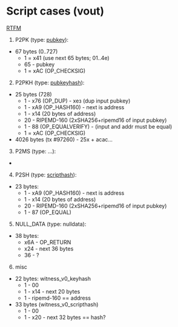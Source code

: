 # Script cases (vout)
[RTFM](https://learnmeabitcoin.com/guide/scriptPubKey)

1. P2PK (type: [pubkey](https://learnmeabitcoin.com/guide/p2pk)):
  - 67 bytes (0..727)
     - 1 = x41 (use next 65 bytes; 01..4e)
	 - 65 - pubkey
	 - 1 = xAC (OP_CHECKSIG)
2. P2PKH (type: [pubkeyhash](https://learnmeabitcoin.com/guide/p2pkh)):
  - 25 bytes (728)
    - 1 - x76 (OP_DUP) - хез (dup input pubkey)
    - 1 - xA9 (OP_HASH160) - next is address
    - 1 - x14 (20 bytes of address)
    - 20 - RIPEMD-160 (2xSHA256+ripemd16 of input pubkey)
    - 1 - 88 (OP_EQUALVERIFY) - (input and addr must be equal)
    - 1 = xAC (OP_CHECKSIG)
  - 4026 bytes (tx #97260) - 25x + acac...
3. P2MS (type: ...):
  - 
4. P2SH (type: [scripthash](https://learnmeabitcoin.com/guide/p2sh)):
  - 23 bytes:
    - 1 - xA9 (OP_HASH160) - next is address
    - 1 - x14 (20 bytes of address)
    - 20 - RIPEMD-160 (2xSHA256+ripemd16 of input pubkey)
    - 1 - 87 (OP_EQUAL)
5. NULL_DATA (type: nulldata):
  - 38 bytes:
    - x6A - OP_RETURN
	- x24 - next 36 bytes
	- 36 - ?
6. misc
  - 22 bytes: witness_v0_keyhash
    - 1 - 00
    - 1 - x14 - next 20 bytes
    - 1 - ripemd-160 == address
  - 33 bytes (witness_v0_scripthash)
	+ 1 - 00
	+ 1 - x20 - next 32 bytes == hash?
